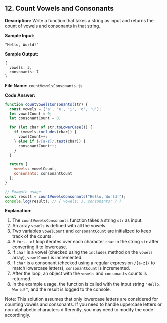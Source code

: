 ## 12. Count Vowels and Consonants

**Description:**
Write a function that takes a string as input and returns the count of vowels and consonants in that string.

**Sample Input:**
```
"Hello, World!"
```

**Sample Output:**
```
{
  vowels: 3,
  consonants: 7
}
```

**File Name:** `countVowelsConsonants.js`

**Code Answer:**

```javascript
function countVowelsConsonants(str) {
  const vowels = ['a', 'e', 'i', 'o', 'u'];
  let vowelCount = 0;
  let consonantCount = 0;

  for (let char of str.toLowerCase()) {
    if (vowels.includes(char)) {
      vowelCount++;
    } else if (/[a-z]/.test(char)) {
      consonantCount++;
    }
  }

  return {
    vowels: vowelCount,
    consonants: consonantCount
  };
}

// Example usage
const result = countVowelsConsonants("Hello, World!");
console.log(result); // { vowels: 3, consonants: 7 }
```

**Explanation:**

1. The `countVowelsConsonants` function takes a string `str` as input.
2. An array `vowels` is defined with all the vowels.
3. Two variables `vowelCount` and `consonantCount` are initialized to keep track of the counts.
4. A `for...of` loop iterates over each character `char` in the string `str` after converting it to lowercase.
5. If `char` is a vowel (checked using the `includes` method on the `vowels` array), `vowelCount` is incremented.
6. If `char` is a consonant (checked using a regular expression `/[a-z]/` to match lowercase letters), `consonantCount` is incremented.
7. After the loop, an object with the `vowels` and `consonants` counts is returned.
8. In the example usage, the function is called with the input string `"Hello, World!"`, and the result is logged to the console.

Note: This solution assumes that only lowercase letters are considered for counting vowels and consonants. If you need to handle uppercase letters or non-alphabetic characters differently, you may need to modify the code accordingly.